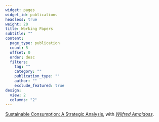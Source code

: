 ```yaml
---
widget: pages
widget_id: publications
headless: true
weight: 20
title: Working Papers
subtitle: ""
content:
  page_type: publication
  count: 5
  offset: 0
  order: desc
  filters:
    tag: ""
    category: ""
    publication_type: ""
    author: ""
    exclude_featured: true
design:
  view: 2
  columns: "2"
---
```

[Sustainable Consumption: A Strategic Analysis](https://drive.google.com/file/d/1BGnZVklvd3reccfuet6S7RD22dg77Q_g/view?usp=sharing), with *[Wilfred Amaldoss](https://www.fuqua.duke.edu/faculty/wilfred-amaldoss)*.

